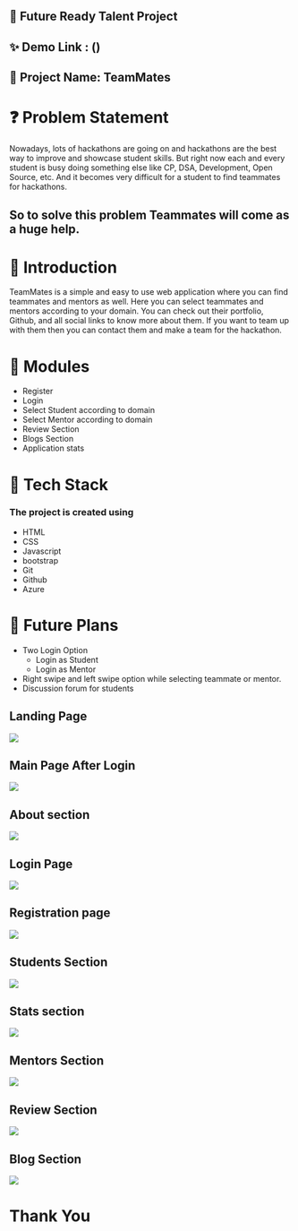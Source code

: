 ## :dizzy: Future Ready Talent Project

## ✨ Demo Link : ()

## :two_women_holding_hands: Project Name: TeamMates

# :question: Problem Statement
Nowadays, lots of hackathons are going on and hackathons are the best way to improve and showcase student skills. But right now each and every student is busy doing something else like CP, DSA, Development, Open Source, etc. And it becomes very difficult for a student to find teammates for hackathons. 

## So to solve this problem Teammates will come as a huge help.

# :star2: Introduction
TeamMates is a simple and easy to use web application where you can find teammates and mentors as well. Here you can select teammates and mentors according to your domain. You can check out their portfolio, Github, and all social links to know more about them. If you want to team up with them then you can contact them and make a team for the hackathon.

# :memo: Modules

- Register
- Login 
- Select Student according to domain
- Select Mentor according to domain
- Review Section
- Blogs Section
- Application stats

# :telescope: Tech Stack

### The project is created using

- HTML
- CSS
- Javascript
- bootstrap
- Git
- Github 
- Azure

# 🚀 Future Plans

- Two Login Option
    - Login as Student
    - Login as Mentor 
- Right swipe and left swipe option while selecting teammate or mentor.
- Discussion forum for students


## Landing Page
![](webpic/one.png)

## Main Page After Login
![](webpic/two.png)


## About section
![](webpic/three.png)


## Login Page
![](webpic/nine.png)


## Registration page
![](webpic/eight.png)


## Students Section
![](webpic/four.png)

## Stats section
![](webpic/ten.png)

## Mentors Section
![](webpic/five.png)

## Review Section 
![](webpic/six.png)

## Blog Section
![](webpic/seven.png)


# Thank You
